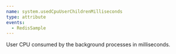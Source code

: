 ```yaml
---
name: system.usedCpuUserChildrenMilliseconds
type: attribute
events:
  - RedisSample
---
```


User CPU consumed by the background processes in milliseconds.